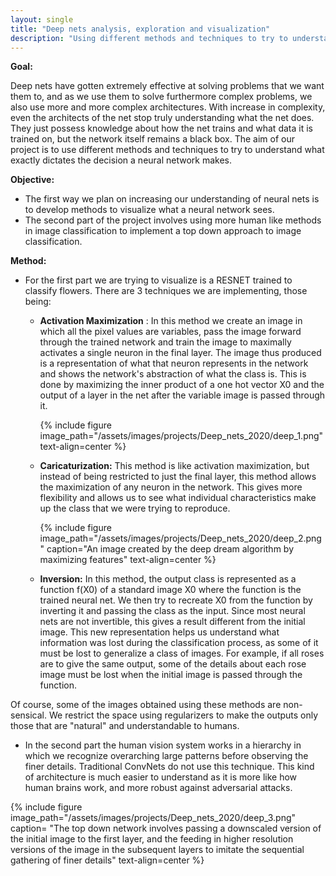 ```yaml
---
layout: single
title: "Deep nets analysis, exploration and visualization"
description: "Using different methods and techniques to try to understand what exactly dictates the decision a neural network makes"
---
```


**Goal:**

Deep nets have gotten extremely effective at solving problems that we want them to, and as we use them to solve furthermore complex problems, we also use more and more complex architectures. With increase in complexity, even the architects of the net stop truly understanding what the net does. They just possess knowledge about how the net trains and what data it is trained on, but the network itself remains a black box. The aim of our project is to use different methods and techniques to try to understand what exactly dictates the decision a neural network makes.

**Objective:**

- The first way we plan on increasing our understanding of neural nets is to develop methods to visualize what a neural network sees.
- The second part of the project involves using more human like methods in image classification to implement a top down approach to image classification.

**Method:**

- For the first part we are trying to visualize is a RESNET trained to classify flowers. There are 3 techniques we are implementing, those being:
  - **Activation Maximization** : In this method we create an image in which all the pixel values are variables, pass the image forward through the trained network and train the image to maximally activates a single neuron in the final layer. The image thus produced is a representation of what that neuron represents in the network and shows the network&#39;s abstraction of what the class is. This is done by maximizing the inner product of a one hot vector X0 and the output of a layer in the net after the variable image is passed through it.

	{% include figure image_path="/assets/images/projects/Deep_nets_2020/deep_1.png" text-align=center %}

  - **Caricaturization:** This method is like activation maximization, but instead of being restricted to just the final layer, this method allows the maximization of any neuron in the network. This gives more flexibility and allows us to see what individual characteristics make up the class that we were trying to reproduce.

	{% include figure image_path="/assets/images/projects/Deep_nets_2020/deep_2.png" caption="An image created by the deep dream algorithm by maximizing features" text-align=center %} 

  - **Inversion:** In this method, the output class is represented as a function f(X0) of a standard image X0 where the function is the trained neural net. We then try to recreate X0 from the function by inverting it and passing the class as the input. Since most neural nets are not invertible, this gives a result different from the initial image. This new representation helps us understand what information was lost during the classification process, as some of it must be lost to generalize a class of images. For example, if all roses are to give the same output, some of the details about each rose image must be lost when the initial image is passed through the function.

 Of course, some of the images obtained using these methods are non-sensical. We restrict the space using regularizers to make the outputs only those that are &quot;natural&quot; and understandable to humans.

- In the second part the human vision system works in a hierarchy in which we recognize overarching large patterns before observing the finer details. Traditional ConvNets do not use this technique. This kind of architecture is much easier to understand as it is more like how human brains work, and more robust against adversarial attacks.

{% include figure image_path="/assets/images/projects/Deep_nets_2020/deep_3.png" caption= "The top down network involves passing a downscaled version of the initial image to the first layer, and the feeding in higher resolution versions of the image in the subsequent layers to imitate the sequential gathering of finer details" text-align=center %}

